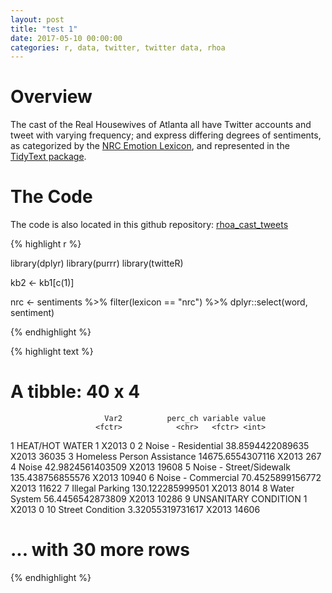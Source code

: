 ```yaml
---
layout: post
title: "test 1"
date: 2017-05-10 00:00:00
categories: r, data, twitter, twitter data, rhoa
---
```


# Overview

The cast of the Real Housewives of Atlanta all have Twitter accounts and tweet with varying frequency; and express differing degrees of sentiments, as categorized by the [NRC Emotion Lexicon](http://saifmohammad.com/WebPages/NRC-Emotion-Lexicon.htm), and represented in the [TidyText package](https://cran.r-project.org/web/packages/tidytext/vignettes/tidytext.html). 



# The Code

The code is also located in this github repository: [rhoa_cast_tweets](https://github.com/nadinesk/rhoa_cast_tweets)

{% highlight r %}

library(dplyr)
library(purrr)
library(twitteR)

kb2 <- kb1[c(1)]


nrc <- sentiments %>%
   filter(lexicon == "nrc") %>%
   dplyr::select(word, sentiment)
      
{% endhighlight %}

{% highlight text %}
# A tibble: 40 x 4
                         Var2          perc_ch variable value
                       <fctr>            <chr>   <fctr> <int>
1              HEAT/HOT WATER                1    X2013     0
2         Noise - Residential 38.8594422089635    X2013 36035
3  Homeless Person Assistance 14675.6554307116    X2013   267
4                       Noise 42.9824561403509    X2013 19608
5     Noise - Street/Sidewalk 135.438756855576    X2013 10940
6          Noise - Commercial 70.4525899156772    X2013 11622
7             Illegal Parking 130.122285999501    X2013  8014
8                Water System 56.4456542873809    X2013 10286
9        UNSANITARY CONDITION                1    X2013     0
10           Street Condition 3.32055319731617    X2013 14606
# ... with 30 more rows

{% endhighlight %}
